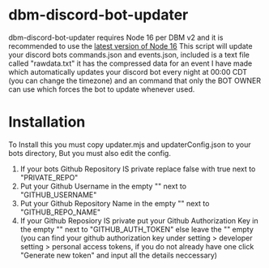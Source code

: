 # dbm-discord-bot-updater
dbm-discord-bot-updater requires Node 16 per DBM v2 and it is recommended to use the [latest version of Node 16](https://nodejs.org/en/)
This script will update your discord bots commands.json and events.json, included is a text file called "rawdata.txt" it has the compressed data
for an event I have made which automatically updates your discord bot every night at 00:00 CDT (you can change the timezone) and an command that
only the BOT OWNER can use which forces the bot to update whenever used.

# Installation
To Install this you must copy updater.mjs and updaterConfig.json to your bots directory, But you must also edit the config.
1. If your bots Github Repository IS private replace false with true next to "PRIVATE_REPO"
2. Put your Github Username in the empty "" next to "GITHUB_USERNAME"
3. Put your Github Repository Name in the empty "" next to "GITHUB_REPO_NAME"
4. If your Github Reposiory IS private put your Github Authorization Key in the empty "" next to "GITHUB_AUTH_TOKEN" else leave the "" empty (you can find your github authorization key under setting > developer setting > personal access tokens, if you do not already have one click "Generate new token" and input all the details neccessary)
